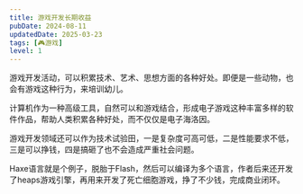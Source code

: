 ```yaml
---
title: 游戏开发长期收益
pubDate: 2024-08-11
updatedDate: 2025-03-23
tags: [🎮游戏]
level: 1
---
```


游戏开发活动，可以积累技术、艺术、思想方面的各种好处。即便是一些动物，也会有游戏这种行为，来培训幼儿。

计算机作为一种高级工具，自然可以和游戏结合，形成电子游戏这种丰富多样的软件作品，帮助人类积累各种好处，而不仅仅是电子海洛因。

游戏开发领域还可以作为技术试验田，一是复杂度可高可低，二是性能要求不低，三是可以挣钱，四是搞砸了也不会造成严重社会问题。

Haxe语言就是个例子，脱胎于Flash，然后可以编译为多个语言，作者后来还开发了heaps游戏引擎，再用来开发了死亡细胞游戏，挣了不少钱，完成商业闭环。
